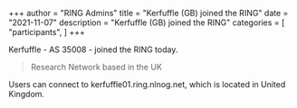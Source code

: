 +++
author = "RING Admins"
title = "Kerfuffle (GB) joined the RING"
date = "2021-11-07"
description = "Kerfuffle (GB) joined the RING"
categories = [
    "participants",
]
+++

Kerfuffle - AS 35008 - joined the RING today.

> Research Network based in the UK

Users can connect to kerfuffle01.ring.nlnog.net, which is located in United Kingdom.
